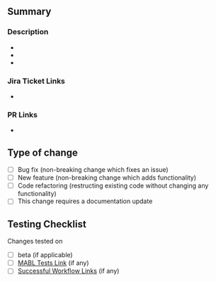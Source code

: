 ## Summary

### Description
-
-
-

### Jira Ticket Links
-

### PR Links
-

## Type of change

- [ ] Bug fix (non-breaking change which fixes an issue)
- [ ] New feature (non-breaking change which adds functionality)
- [ ] Code refactoring (restructing existing code without changing any functionality)
- [ ] This change requires a documentation update

## Testing Checklist

Changes tested on
- [ ] beta (if applicable)
- [ ] [MABL Tests Link]() (if any)
- [ ] [Successful Workflow Links]() (if any)
